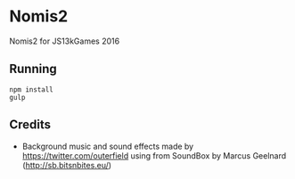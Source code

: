 # Nomis2
Nomis2 for JS13kGames 2016

## Running
```
npm install
gulp
```

## Credits
* Background music and sound effects made by https://twitter.com/outerfield using from SoundBox by Marcus Geelnard (http://sb.bitsnbites.eu/)